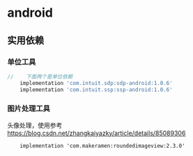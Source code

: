 android
===

## 实用依赖

### 单位工具

```gradle
//    下面两个是单位依赖
    implementation 'com.intuit.sdp:sdp-android:1.0.6'
    implementation 'com.intuit.ssp:ssp-android:1.0.6'
```

### 图片处理工具

头像处理，使用参考 https://blog.csdn.net/zhangkaiyazky/article/details/85089306
```
    implementation 'com.makeramen:roundedimageview:2.3.0'
```